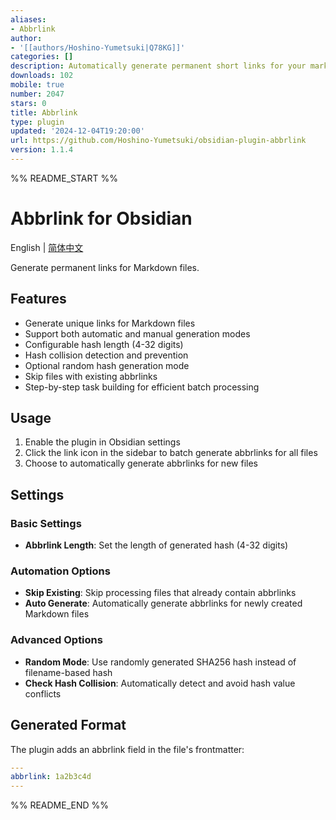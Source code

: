 ```yaml
---
aliases:
- Abbrlink
author:
- '[[authors/Hoshino-Yumetsuki|Q78KG]]'
categories: []
description: Automatically generate permanent short links for your markdown files.
downloads: 102
mobile: true
number: 2047
stars: 0
title: Abbrlink
type: plugin
updated: '2024-12-04T19:20:00'
url: https://github.com/Hoshino-Yumetsuki/obsidian-plugin-abbrlink
version: 1.1.4
---
```


%% README_START %%

# Abbrlink for Obsidian

English | [简体中文](README.zh-CN.md)

Generate permanent links for Markdown files.

## Features

- Generate unique links for Markdown files
- Support both automatic and manual generation modes
- Configurable hash length (4-32 digits)
- Hash collision detection and prevention
- Optional random hash generation mode
- Skip files with existing abbrlinks
- Step-by-step task building for efficient batch processing

## Usage

1. Enable the plugin in Obsidian settings
2. Click the link icon in the sidebar to batch generate abbrlinks for all files
3. Choose to automatically generate abbrlinks for new files

## Settings

### Basic Settings
- **Abbrlink Length**: Set the length of generated hash (4-32 digits)

### Automation Options
- **Skip Existing**: Skip processing files that already contain abbrlinks
- **Auto Generate**: Automatically generate abbrlinks for newly created Markdown files

### Advanced Options
- **Random Mode**: Use randomly generated SHA256 hash instead of filename-based hash
- **Check Hash Collision**: Automatically detect and avoid hash value conflicts

## Generated Format

The plugin adds an abbrlink field in the file's frontmatter:

```yaml
---
abbrlink: 1a2b3c4d
---
```


%% README_END %%